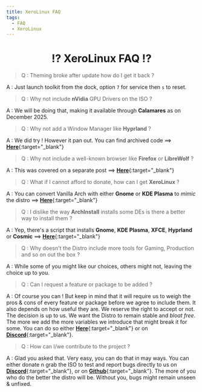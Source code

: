 ```yaml
---
title: XeroLinux FAQ
tags:
  - FAQ
  - XeroLinux
---
```


<h1 align="center">⁉️ XeroLinux FAQ ⁉️</h1>

> Q : Theming broke after update how do I get it back ?

A : Just launch toolkit from the dock, option `7` for service then `s` to reset.

> Q : Why not include **nVidia** GPU Drivers on the ISO ?

A : We will be doing that, making it available through **Calamares** as on December 2025.

> Q : Why not add a Window Manager like **Hyprland** ?

A : We did try ! However it pan out. You can find archived code ==> [**Here**](https://github.com/xerolinux/HyprXero-git){:target="_blank"}

> Q : Why not include a well-known browser like **Firefox** or **LibreWolf** ?

A : This was covered on a separate post ==> [**Here**](https://xerolinux.xyz/updates/browser-situation/){:target="_blank"}

> Q : What if I cannot afford to donate, how can I get **XeroLinux** ?

A : You can convert Vanilla Arch with either **Gnome** or **KDE Plasma** to *mimic* the distro ==> [**Here**](https://xerolinux.xyz/posts/vanilla-to-xero/){:target="_blank"}

> Q : I dislike the way **ArchInstall** installs some DEs is there a better way to install them ?

A : Yep, there's a script that installs **Gnome**, **KDE Plasma**, **XFCE**, **Hyprland** or **Cosmic** ==> [**Here**](https://wiki.xerolinux.xyz/script/){:target="_blank"}

> Q : Why doesn't the Distro include more tools for Gaming, Production and so on out the box ?

A : While some of you might like our choices, others might not, leaving the choice up to you.

> Q : Can I request a feature or package to be added ?

A : Of course you can ! But keep in mind that it will require us to weigh the pros & cons of every feature or package before we agree to include them. It also depends on how useful they are. We reserve the right to accept or not. The decision is up to us. We want the Distro to remain stable and *bloat free*. The more we add the more variables we introduce that might break it for some. You can do so either [**Here**](https://fider.xerolinux.xyz){:target="_blank"} or on [**Discord**](https://discord.xerolinux.xyz){:target="_blank"}.

> Q : How can I/we contribute to the project ?

A : Glad you asked that. Very easy, you can do that in may ways. You can either donate n grab the ISO to test and report bugs directly to us on [**Discord**](https://discord.xerolinux.xyz){:target="_blank"}, or on [**Github**](https://github.com/XeroLinuxDev/xero-build){:target="_blank"}. The more of you who do the better the distro will be. Without you, bugs might remain unseen & unfixed.
